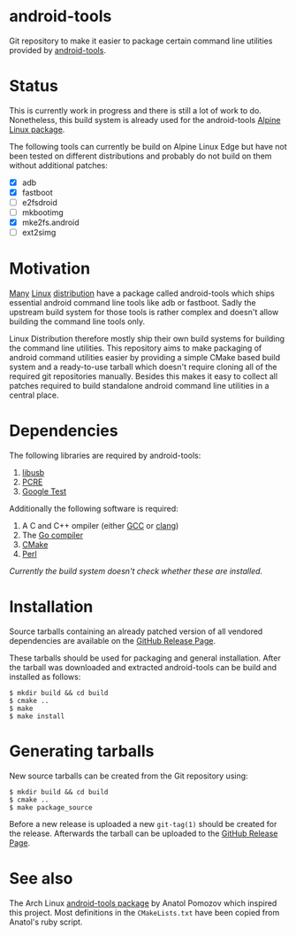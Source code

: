 # android-tools

Git repository to make it easier to package certain command line
utilities provided by [android-tools][android-tools].

# Status

This is currently work in progress and there is still a lot of work to
do. Nonetheless, this build system is already used for the android-tools
[Alpine Linux package][alpine-linux].

The following tools can currently be build on Alpine Linux Edge but have
not been tested on different distributions and probably do not build on
them without additional patches:

* [x] adb
* [x] fastboot
* [ ] e2fsdroid
* [ ] mkbootimg
* [x] mke2fs.android
* [ ] ext2simg

# Motivation

[Many][void-linux] [Linux][arch-linux] [distribution][alpine-linux] have
a package called android-tools which ships essential android command
line tools like adb or fastboot. Sadly the upstream build system for
those tools is rather complex and doesn't allow building the command
line tools only.

Linux Distribution therefore mostly ship their own build systems for
building the command line utilities. This repository aims to make
packaging of android command utilities easier by providing a simple
CMake based build system and a ready-to-use tarball which doesn't
require cloning all of the required git repositories manually. Besides
this makes it easy to collect all patches required to build standalone
android command line utilities in a central place.

# Dependencies

The following libraries are required by android-tools:

1. [libusb][libusb]
2. [PCRE][PCRE]
3. [Google Test][gtest]

Additionally the following software is required:

1. A C and C++ ompiler (either [GCC][gcc] or [clang][clang])
2. The [Go compiler][golang]
3. [CMake][cmake]
4. [Perl][perl]

*Currently the build system doesn't check whether these are installed.*

# Installation

Source tarballs containing an already patched version of all vendored
dependencies are available on the [GitHub Release Page][release-page].

These tarballs should be used for packaging and general installation.
After the tarball was downloaded and extracted android-tools can be
build and installed as follows:

	$ mkdir build && cd build
	$ cmake ..
	$ make
	$ make install

# Generating tarballs

New source tarballs can be created from the Git repository using:

	$ mkdir build && cd build
	$ cmake ..
	$ make package_source

Before a new release is uploaded a new `git-tag(1)` should be created
for the release. Afterwards the tarball can be uploaded to the [GitHub
Release Page][release-page].

# See also

The Arch Linux [android-tools package][arch-linux] by Anatol Pomozov
which inspired this project. Most definitions in the `CMakeLists.txt`
have been copied from Anatol's ruby script.

[android-tools]: https://sites.google.com/a/android.com/tools/
[void-linux]: https://github.com/voidlinux/void-packages/tree/master/srcpkgs/android-tools
[arch-linux]: https://www.archlinux.org/packages/community/x86_64/android-tools/
[alpine-linux]: https://pkgs.alpinelinux.org/package/edge/testing/x86_64/android-tools
[release-page]: https://github.com/nmeum/android-tools/releases
[libusb]: http://libusb.info/
[PCRE]: http://pcre.sourceforge.net/
[gtest]: https://github.com/google/googletest
[gcc]: https://gcc.gnu.org/
[clang]: https://llvm.org/
[golang]: https://golang.org/
[cmake]: https://cmake.org/
[perl]: https://www.perl.org/
